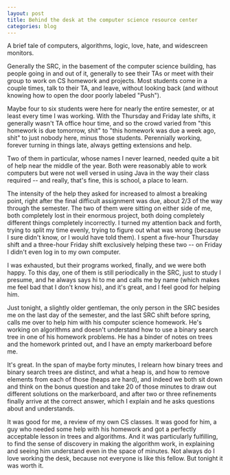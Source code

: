 ```yaml
---
layout: post
title: Behind the desk at the computer science resource center
categories: blog
---
```

A brief tale of computers, algorithms, logic, love, hate, and widescreen monitors.

Generally the SRC, in the basement of the computer science building, has people going in and out of it, generally to see their TAs or meet with their group to work on CS homework and projects. Most students come in a couple times, talk to their TA, and leave, without looking back (and without knowing how to open the door poorly labeled "Push").

Maybe four to six students were here for nearly the entire semester, or at least every time I was working. With the Thursday and Friday late shifts, it generally wasn't TA office hour time, and so the crowd varied from "this homework is due tomorrow, shit" to "this homework was due a week ago, shit" to just nobody here, minus those students. Perennially working, forever turning in things late, always getting extensions and help.

Two of them in particular, whose names I never learned, needed quite a bit of help near the middle of the year. Both were reasonably able to work computers but were not well versed in using Java in the way their class required -- and really, that's fine, this is school, a place to learn.

The intensity of the help they asked for increased to almost a breaking point, right after the final difficult assignment was due, about 2/3 of the way through the semester. The two of them were sitting on either side of me, both completely lost in their enormous project, both doing completely different things completely incorrectly. I turned my attention back and forth, trying to split my time evenly, trying to figure out what was wrong (because I sure didn't know, or I would have told them). I spent a five-hour Thursday shift and a three-hour Friday shift exclusively helping these two -- on Friday I didn't even log in to my own computer.

I was exhausted, but their programs worked, finally, and we were both happy. To this day, one of them is still periodically in the SRC, just to study I presume, and he always says hi to me and calls me by name (which makes me feel bad that I don't know his), and it's great, and I feel good for helping him.

Just tonight, a slightly older gentleman, the only person in the SRC besides me on the last day of the semester, and the last SRC shift before spring, calls me over to help him with his computer science homework. He's working on algorithms and doesn't understand how to use a binary search tree in one of his homework problems. He has a binder of notes on trees and the homework printed out, and I have an empty markerboard before me.

It's great. In the span of maybe forty minutes, I relearn how binary trees and binary search trees are distinct, and what a heap is, and how to remove elements from each of those (heaps are hard), and indeed we both sit down and think on the bonus question and take 20 of those minutes to draw out different solutions on the markerboard, and after two or three refinements finally arrive at the correct answer, which I explain and he asks questions about and understands.

It was good for me, a review of my own CS classes. It was good for him, a guy who needed some help with his homework and got a perfectly acceptable lesson in trees and algorithms. And it was particularly fulfilling, to find the sense of discovery in making the algorithm work, in explaining and seeing him understand even in the space of minutes. Not always do I love working the desk, because not everyone is like this fellow. But tonight it was worth it.
